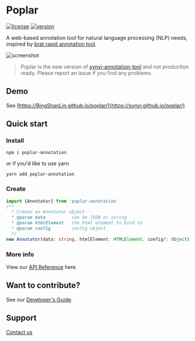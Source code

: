 # Poplar

[![license](https://img.shields.io/github/license/synyi/poplar.svg)](https://github.com/BingShanLin/poplar/blob/master/LICENSE)
[![version](https://img.shields.io/npm/v/poplar-annotation.svg)](https://www.npmjs.com/package/poplar-annotation)


A web-based annotation tool for natural language processing (NLP) needs, inspired by [brat rapid annotation tool](http://brat.nlplab.org/).

![screenshot](http://i.v2ex.co/t690JyZS.png)

> Poplar is the new version of [synyi-annotation-tool](https://github.com/synyi/poplar/tree/0.5.x) and not production ready. Please report an issue if you find any problems.

## Demo

See [https://BingShanLin.github.io/poplar/](https://synyi.github.io/poplar/)

## Quick start

### Install
```shell
npm i poplar-annotation
```
or if you'd like to use yarn
```shell
yarn add poplar-annotation
```
### Create
```typescript
import {Annotator} from 'poplar-annotation'
/**
  * Create an Annotator object
  * @param data          can be JSON or string
  * @param htmlElement   the html element to bind to
  * @param config        config object
  */
new Annotator(data: string, htmlElement: HTMLElement, config?: Object)
```

### More info

View our [API Reference](https://github.com/BingShanLin/poplar/tree/master/doc) here.

## Want to contribute?

See our [Developer's Guide](https://github.com/BingShanLin/poplar/blob/master/doc/Develop_Guides.md).


## Support

[Contact us](mailto:hanbingxiao@chinamobile.com)
